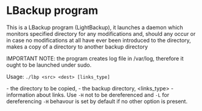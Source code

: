 # LBackup program

This is a LBackup program (LightBackup), it 
launches a daemon which monitors specified directory
for any modifications and, should any occur or in 
case no modifications at all have ever been introduced to
the directory, makes a copy of a directory to another backup directory


IMPORTANT NOTE: the program creates log file in /var/log, therefore it ought
to be launched under sudo.

Usage: `./lbp <src> <dest> [links_type]`

<src> - the directory to be copied, <dest> - the backup directory, <links_type> - information about links. Use `-H` not to be dereferenced and `-L` for dereferencing
`-H` behavour is set by default if no other option is present.

